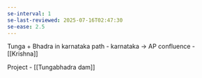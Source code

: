 ```yaml
---
se-interval: 1
se-last-reviewed: 2025-07-16T02:47:30
se-ease: 2.5
---
```

Tunga + Bhadra  in karnataka
path - karnataka  -> AP
confluence - [[Krishna]]

Project - [[Tungabhadra dam]]

